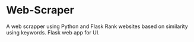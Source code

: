 # Web-Scraper
A web scrapper using Python and Flask
Rank websites based on similarity using keywords.
Flask web app for UI.
